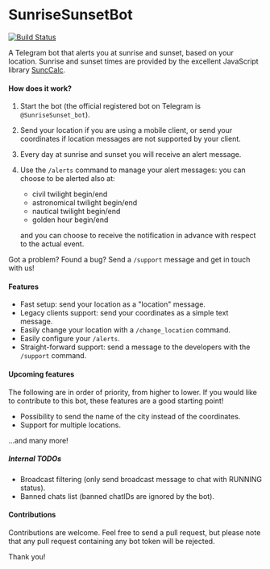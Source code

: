 # SunriseSunsetBot
[![Build Status](https://travis-ci.org/carlopantaleo/SunriseSunsetBot.svg?branch=master)](https://travis-ci.org/carlopantaleo/SunriseSunsetBot)

A Telegram bot that alerts you at sunrise and sunset, based on your location. Sunrise and sunset times are provided by
the excellent JavaScript library [SuncCalc](https://github.com/mourner/suncalc).

#### How does it work?
1. Start the bot (the official registered bot on Telegram is `@SunriseSunset_bot`).
2. Send your location if you are using a mobile client, or send your coordinates if location messages are not supported
by your client.
3. Every day at sunrise and sunset you will receive an alert message.
4. Use the `/alerts` command to manage your alert messages: you can choose to be alerted also at:
   - civil twilight begin/end
   - astronomical twilight begin/end
   - nautical twilight begin/end
   - golden hour begin/end

   and you can choose to receive the notification in advance with respect to the actual event.

Got a problem? Found a bug? Send a `/support` message and get in touch with us!

#### Features
* Fast setup: send your location as a "location" message.
* Legacy clients support: send your coordinates as a simple text message.
* Easily change your location with a `/change_location` command.
* Easily configure your `/alerts`.
* Straight-forward support: send a message to the developers with the `/support` command.

#### Upcoming features
The following are in order of priority, from higher to lower. If you would like to contribute to this bot, these
features are a good starting point!
* Possibility to send the name of the city instead of the coordinates.
* Support for multiple locations.

...and many more!

##### Internal TODOs
* Broadcast filtering (only send broadcast message to chat with RUNNING status).
* Banned chats list (banned chatIDs are ignored by the bot).

#### Contributions
Contributions are welcome. Feel free to send a pull request, but please note that any pull request containing any bot
token will be rejected.

Thank you!
